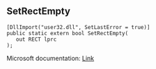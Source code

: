 ## SetRectEmpty

```
[DllImport("user32.dll", SetLastError = true)]
public static extern bool SetRectEmpty(
   out RECT lprc
);
```

Microsoft documentation: [Link](https://docs.microsoft.com/en-us/windows/win32/api/winuser/nf-winuser-setrectempty)
